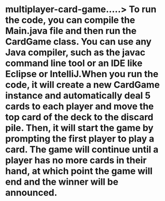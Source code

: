# multiplayer-card-game.....> To run the code, you can compile the Main.java file and then run the CardGame class. You can use any Java compiler, such as the javac command line tool or an IDE like Eclipse or IntelliJ.When you run the code, it will create a new CardGame instance and automatically deal 5 cards to each player and move the top card of the deck to the discard pile. Then, it will start the game by prompting the first player to play a card. The game will continue until a player has no more cards in their hand, at which point the game will end and the winner will be announced.
